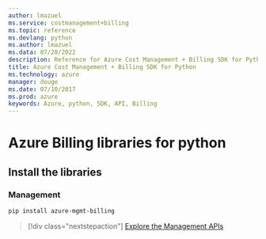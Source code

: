 ```yaml
---
author: lmazuel
ms.service: costmanagement+billing
ms.topic: reference
ms.devlang: python
ms.author: lmazuel
ms.data: 07/28/2022
description: Reference for Azure Cost Management + Billing SDK for Python
title: Azure Cost Management + Billing SDK for Python
ms.technology: azure
manager: douge
ms.date: 07/10/2017
ms.prod: azure
keywords: Azure, python, SDK, API, Billing
---
```

# Azure Billing libraries for python

## Install the libraries


### Management

```bash
pip install azure-mgmt-billing
```
> [!div class="nextstepaction"]
> [Explore the Management APIs](/python/api/overview/azure/billing/management)